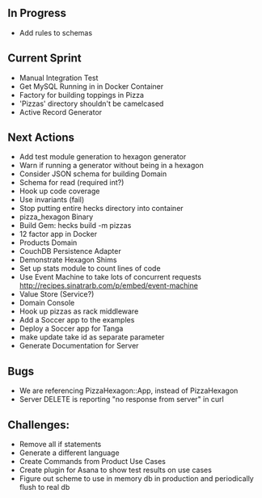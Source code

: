 ## In Progress
* Add rules to schemas

## Current Sprint
* Manual Integration Test
* Get MySQL Running in in Docker Container
* Factory for building toppings in Pizza
* 'Pizzas' directory shouldn't be camelcased
* Active Record Generator

## Next Actions
* Add test module generation to hexagon generator
* Warn if running a generator without being in a hexagon
* Consider JSON schema for building Domain
* Schema for read (required int?)
* Hook up code coverage
* Use invariants (fail)
* Stop putting entire hecks directory into container
* pizza_hexagon Binary
* Build Gem: hecks build -m pizzas
* 12 factor app in Docker
* Products Domain
* CouchDB Persistence Adapter
* Demonstrate Hexagon Shims
* Set up stats module to count lines of code
* Use Event Machine to take lots of concurrent requests http://recipes.sinatrarb.com/p/embed/event-machine
* Value Store (Service?)
* Domain Console
* Hook up pizzas as rack middleware
* Add a Soccer app to the examples
* Deploy a Soccer app for Tanga
* make update take id as separate parameter
* Generate Documentation for Server

## Bugs
* We are referencing PizzaHexagon::App, instead of PizzaHexagon
* Server DELETE is reporting "no response from server" in curl

## Challenges:
* Remove all if statements
* Generate a different language
* Create Commands from Product Use Cases
* Create plugin for Asana to show test results on use cases
* Figure out scheme to use in memory db in production and periodically flush to real db
